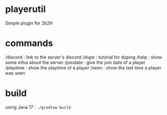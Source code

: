 # playerutil
 Simple plugin for 2b2fr

# commands
/discord : link to the server's discord
/dupe : tutorial for duping
/help : show some infos about the server
/joindate : give the join date of a player
/playtime : show the playtime of a player
/seen : show the last time a player was seen

# build

using Java 17 : 
`./gradlew build`
